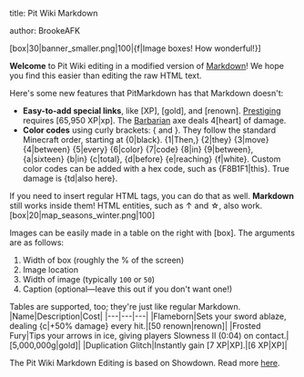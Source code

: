 title: Pit Wiki Markdown

author: BrookeAFK

[box|30|banner_smaller.png|100|{f|Image boxes! How wonderful!}]  

**Welcome** to Pit Wiki editing in a modified version of [Markdown](https://en.wikipedia.org/wiki/Markdown)! We hope you find this easier than editing the raw HTML text.

Here's some new features that PitMarkdown has that Markdown doesn't:
- **Easy-to-add special links**, like [XP], [gold], and [renown]. [Prestiging](Prestige) requires [65,950 XP|xp]. The [Barbarian](Perks#Barbarian) axe deals 4[heart] of damage.
- **Color codes** using curly brackets: { and \}. They follow the standard Minecraft order, starting at {0|black}. {1|Then,} {2|they} {3|move} {4|between} {5|every} {6|color} {7|code} {8|in} {9|between}, {a|sixteen} {b|in} {c|total}, {d|before} {e|reaching} {f|white}. Custom color codes can be added with a hex code, such as {F8B1F1|this}. True damage is {td|also here}.

If you need to insert regular HTML tags, you can do that as well. <span class="subheader">**Markdown** still works inside them!</span> HTML entities, such as &uarr; and &star;, also work.
[box|20|map_seasons_winter.png|100]

Images can be easily made in a table on the right with [box]. The arguments are as follows:
1. Width of box (roughly the % of the screen)
2. Image location
3. Width of image (typically `100` or `50`)
4. Caption (optional&mdash;leave this out if you don't want one!)

Tables are supported, too; they're just like regular Markdown.
|Name|Description|Cost|
|---|---|---|
|Flameborn|Sets your sword ablaze, dealing {c|+50% damage} every hit.|[50 renown\|renown]|
|Frosted Fury|Tips your arrows in ice, giving players Slowness II (0:04) on contact.|[5,000,000g\|gold]|
|Duplication Glitch|Instantly gain [7 XP\|XP].|[6 XP\|XP]|


The Pit Wiki Markdown Editing is based on Showdown. Read more [here](http://demo.showdownjs.com/).